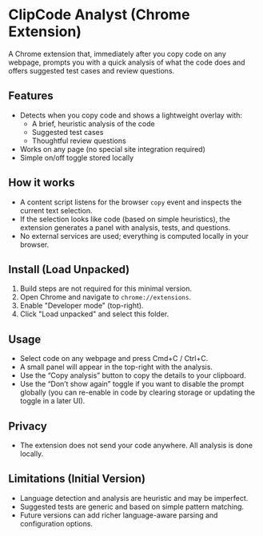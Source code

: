 # ClipCode Analyst (Chrome Extension)

A Chrome extension that, immediately after you copy code on any webpage, prompts you with a quick analysis of what the code does and offers suggested test cases and review questions.

## Features
- Detects when you copy code and shows a lightweight overlay with:
  - A brief, heuristic analysis of the code
  - Suggested test cases
  - Thoughtful review questions
- Works on any page (no special site integration required)
- Simple on/off toggle stored locally

## How it works
- A content script listens for the browser `copy` event and inspects the current text selection.
- If the selection looks like code (based on simple heuristics), the extension generates a panel with analysis, tests, and questions.
- No external services are used; everything is computed locally in your browser.

## Install (Load Unpacked)
1. Build steps are not required for this minimal version.
2. Open Chrome and navigate to `chrome://extensions`.
3. Enable "Developer mode" (top-right).
4. Click "Load unpacked" and select this folder.

## Usage
- Select code on any webpage and press Cmd+C / Ctrl+C.
- A small panel will appear in the top-right with the analysis.
- Use the “Copy analysis” button to copy the details to your clipboard.
- Use the “Don’t show again” toggle if you want to disable the prompt globally (you can re-enable in code by clearing storage or updating the toggle in a later UI).

## Privacy
- The extension does not send your code anywhere. All analysis is done locally.

## Limitations (Initial Version)
- Language detection and analysis are heuristic and may be imperfect.
- Suggested tests are generic and based on simple pattern matching.
- Future versions can add richer language-aware parsing and configuration options.
